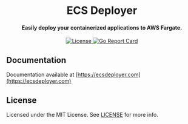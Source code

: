 <h1 align="center">ECS Deployer</h1>

<h4 align="center">Easily deploy your containerized applications to AWS Fargate.</h4>

<p align="center">
  <!--<a href="https://github.com/ecsdeployer/ecsdeployer/releases/latest">
    <img alt="Latest Release" src="https://img.shields.io/github/v/release/ecsdeployer/ecsdeployer">
  </a>-->
  <a href="https://github.com/ecsdeployer/ecsdeployer/blob/main/LICENSE">
    <img src="https://img.shields.io/badge/license-MIT-blue.svg" alt="License">
  </a>
  <a href="https://goreportcard.com/report/github.com/ecsdeployer/ecsdeployer">
    <img src="https://goreportcard.com/badge/github.com/ecsdeployer/ecsdeployer" alt="Go Report Card">
  </a>
</p>


## Documentation

Documentation available at [https://ecsdeployer.com](https://ecsdeployer.com)


## License

Licensed under the MIT License. See [LICENSE](LICENSE) for more info.